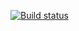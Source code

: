 [![Build status](https://ci.appveyor.com/api/projects/status/bx576y46mj6o3ptq/branch/main?svg=true)](https://ci.appveyor.com/project/ShaNS8D/njs-test/branch/main)
